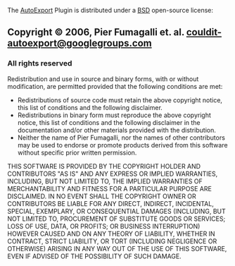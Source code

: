 The [AutoExport](AutoExport.md) Plugin is distributed under a [BSD](http://www.opensource.org/licenses/bsd-license.php) open-source license:

## Copyright &copy; 2006, Pier Fumagalli et. al. [couldit-autoexport@googlegroups.com](mailto:couldit-autoexport@googlegroups.com) ##
### All rights reserved ###

Redistribution and use in source and binary forms, with or without modification, are permitted provided that the following conditions are met:

  * Redistributions of source code must retain the  above copyright notice, this list of conditions and the following disclaimer.
  * Redistributions  in binary  form  must  reproduce the  above  copyright notice,  this list of conditions  and the following  disclaimer  in the documentation and/or other materials provided with the distribution.
  * Neither the name of Pier Fumagalli, nor the names of other contributors may be used to endorse  or promote products derived  from this software without specific prior written permission.

THIS SOFTWARE IS PROVIDED BY THE COPYRIGHT HOLDER AND CONTRIBUTORS "AS IS" AND ANY EXPRESS OR IMPLIED WARRANTIES,  INCLUDING, BUT NOT LIMITED TO, THE IMPLIED WARRANTIES OF MERCHANTABILITY AND FITNESS FOR A PARTICULAR PURPOSE ARE DISCLAIMED.  IN NO EVENT SHALL THE COPYRIGHT OWNER  OR CONTRIBUTORS BE LIABLE  FOR ANY  DIRECT,  INDIRECT,  INCIDENTAL,  SPECIAL,  EXEMPLARY,  OR CONSEQUENTIAL  DAMAGES  (INCLUDING,  BUT  NOT LIMITED  TO,  PROCUREMENT OF SUBSTITUTE GOODS OR SERVICES;  LOSS OF USE, DATA, OR PROFITS;  OR BUSINESS INTERRUPTION)  HOWEVER CAUSED AND ON  ANY THEORY OF LIABILITY,  WHETHER IN CONTRACT,  STRICT LIABILITY,  OR TORT  (INCLUDING NEGLIGENCE OR OTHERWISE) ARISING IN ANY WAY OUT OF THE USE OF THIS SOFTWARE, EVEN IF ADVISED OF THE POSSIBILITY OF SUCH DAMAGE.